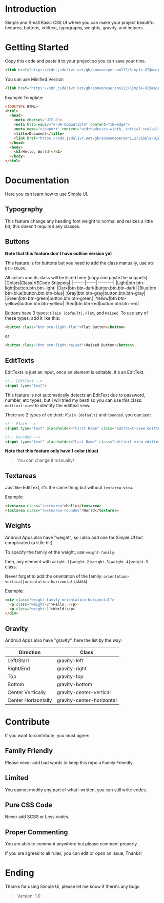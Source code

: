 # Introduction
Simple and Small Basic CSS UI where you can make your
project beautiful. textarea, buttons, edittext, typography, weights, gravity, and helpers.

# Getting Started
Copy this code and paste it to your project so you can save your time.
```html
<link href="https://cdn.jsdelivr.net/gh/someoneperson112/Simple-UI@main/src/simpleui.css" rel="stylesheet">
```
You can use Minified Version
```html
<link href="https://cdn.jsdelivr.net/gh/someoneperson112/Simple-UI@main/src/simpleui.min.css" rel="stylesheet">
```
Example Template:
```html
<!DOCTYPE HTML>
<html>
  <head>
    <meta charset="UTF-8">
    <meta http-equiv="X-UA-Compatible" content="IE=edge">
    <meta name="viewport" content="width=device-width, initial-scale=1">
    <title>Document</title>
    <link href="https://cdn.jsdelivr.net/gh/someoneperson112/Simple-UI@main/src/simpleui.min.css" rel="stylesheet">
  </head>
  <body>
    <h2>Hello, World!</h2>
  </body>
</html>
```

# Documentation
Here you can learn how to use Simple UI.

## Typography
This feature change any heading font weight to normal and resizes a little bit, this doesn't required any classes.

## Buttons
**Note that this feature don't have outline version yet**

This feature is for buttons but you need to add the class manually, use `btn btn-COLOR`.

All colors and its class will be listed here (copy and paste the snippets):
|Colors|Class|VSCode Snippets|
|------|-----|--------|
|Light|btn btn-light|button.btn.btn-light|
|Dark|btn btn-dark|button.btn.btn-dark|
|Blue|btn btn-blue|button.btn.btn-blue|
|Gray|btn btn-gray|button.btn.btn-gray|
|Green|btn btn-green|button.btn.btn-green|
|Yellow|btn btn-yellow|button.btn.btn-yellow|
|Red|btn btn-red|button.btn.btn-red|

Buttons have 3 types:
`Plain (default)`, `Flat`, and `Raised`.
To use any of these types, add it like this:
```html
<button class="btn btn-light-flat">Flat Button</button>
```
or
```html
<button class="btn btn-light-raised">Raised Button</button>
```

## EditTexts
EditTexts is just an input,
once an element is editable, it's an EditText.
```html
<!-- EditText -->
<input type="text">
```
This feature is not automatically detects an EditText due to password, number, etc types, but i will tried my best!
so you can use this class: `edittext-view` to identify the edittext view.

There are 2 types of edittext: `Plain (default)` and `Rounded`.
you can just:
```html
<!-- Plain -->
<input type="text" placeholder="First Name" class="edittext-view edittext">

<!-- Rounded -->
<input type="text" placeholder="Last Name" class="edittext-view edittext-rounded">
```

**Note that this feature only have 1 color (blue)**
> You can change it manually!

## Textareas
Just like EditText, it's the same thing but without `textarea-view`.

Example:
```html
<textarea class="textearea">Hello</textarea>
<textarea class="textearea-rounded">World</textarea>
```

## Weights
Android Apps also have "weight", so i also add one for Simple UI but complicated (a little bit).

To specify the family of the weight, use `weight-family`.

then, any element with `weight-1|weight-2|weight-3|weight-4|weight-5` class.

Never forget to add the orientation of the family: `orientation-vertical|orientation-horizontal` (class)

Example:
```html
<div class="weight-family orientation-horizontal">
  <p class="weight-2">Hello, </p>
  <p class="weight-1">World!</p>
</div>
```

## Gravity
Android Apps also have "gravity", here the list by the way:

|Direction|Class|
|---------|-----|
|Left/Start|gravity-left|
|Right/End|gravity-right|
|Top|gravity-top|
|Bottom|gravity-bottom|
|Center Vertically|gravity-center-vertical|
|Center Horizontally|gravity-center-horizontal|

# Contribute
If you want to contribute, you must agree:

## Family Friendly
Please never add bad words to keep this repo a Family Friendly.

## Limited
You cannot modify any part of what i written, you can still write codes.

## Pure CSS Code
Never add SCSS or Less codes.

## Proper Commenting
You are able to comment anywhere but please comment properly.

If you are agreed to all rules, you can edit or open an issue, Thanks!

# Ending
Thanks for using Simple UI, please let me know if there's any bugs.
> Version: 1.0
